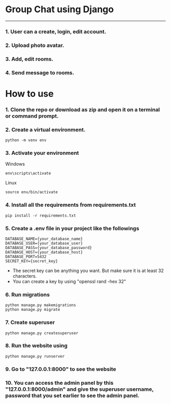 # Group Chat using Django

---

### 1. User can a create, login, edit account.

### 2. Upload photo avatar.

### 3. Add, edit rooms.

### 4. Send message to rooms.

# How to use

### 1. Clone the repo or download as zip and open it on a terminal or command prompt.

### 2. Create a virtual environment.

```
python -m venv env
```

### 3. Activate your environment

Windows

```
env\scripts\activate
```

Linux

```
source env/bin/activate
```

### 4. Install all the requirements from requirements.txt

```
pip install -r requirements.txt
```

### 5. Create a .env file in your project like the followings

```
DATABASE_NAME={your_database_name}
DATABASE_USER={your_database_user}
DATABASE_PASS={your_database_password}
DATABASE_HOST={your_database_host}
DATABASE_PORT=5432
SECRET_KEY={secret_key}
```

- The secret key can be anything you want. But make sure it is at least 32 characters.
- You can create a key by using "openssl rand -hex 32"

### 6. Run migrations

```
python manage.py makemigrations
python manage.py migrate
```

### 7. Create superuser

```
python manage.py createsuperuser
```

### 8. Run the website using

```
python manage.py runserver
```

### 9. Go to "127.0.0.1:8000" to see the website

### 10. You can access the admin panel by this "127.0.0.1:8000/admin" and give the superuser username, password that you set earlier to see the admin panel.
